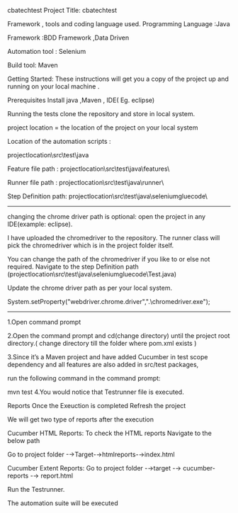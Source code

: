 cbatechtest
Project Title: cbatechtest

Framework , tools and coding language used.
Programming Language :Java

Framework :BDD Framework ,Data Driven

Automation tool : Selenium

Build tool: Maven

Getting Started:
These instructions will get you a copy of the project up and running on your local machine .

Prerequisites
Install java ,Maven , IDE( Eg. eclipse)

Running the tests
clone the repository and store in local system.

project location = the location of the project on your local system

Location of the automation scripts :

projectlocation\src\test\java

Feature file path : projectlocation\src\test\java\features\

Runner file path : projectlocation\src\test\java\runner\

Step Definition path: projectlocation\src\test\java\seleniumgluecode\

------------------------------------------------
changing the chrome driver path is optional:
open the project in any IDE(example: eclipse).

I have uploaded the chromedriver to the repository. The runner class will pick the chromedriver which is in the project folder itself.

You can change the path of the chromedriver if you like to or else not required. Navigate to the step Definition path (projectlocation\src\test\java\seleniumgluecode\Test.java)

Update the chrome driver path as per your local system.

System.setProperty("webdriver.chrome.driver",".\\chromedriver.exe");

------------------------------------------------
1.Open command prompt

2.Open the command prompt and cd(change directory) until the project root directory.( change directory till the folder where pom.xml exists )

3.Since it’s a Maven project and have added Cucumber in test scope dependency and all features are also added in src/test packages,

run the following command in the command prompt:

mvn test
4.You would notice that Testrunner file is executed.

Reports
Once the Exeuction is completed Refresh the project

We will get two type of reports after the execution

Cucumber HTML Reports:
To check the HTML reports Navigate to the below path

Go to project folder -→Target-→htmlreports-→index.html

Cucumber Extent Reports:
Go to project folder -→target -→ cucumber-reports -→ report.html



 Run the Testrunner.

The automation suite will be executed

